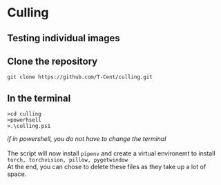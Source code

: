 <h1>Culling</h1>

<h2>Testing individual images</h2>

Clone the repository
--------
    git clone https://github.com/T-Cent/culling.git

In the terminal
--------

    >cd culling
    >powerhsell
    >.\culling.ps1
*if in powershell, you do not have to change the terminal* <br><br>
The script will now install `pipenv` and create a virtual environemt to install `torch, torchvision, pillow, pygetwindow` <br>
At the end, you can chose to delete these files as they take up a lot of space. <br>
